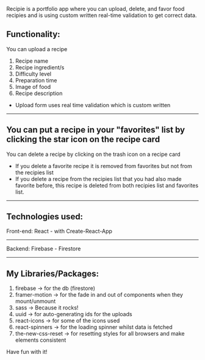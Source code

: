 Recipie is a portfolio app where you can upload, delete, and favor food recipies and is using custom written real-time validation to get correct data.

## Functionality:

You can upload a recipe

1. Recipe name
2. Recipe ingredient/s
3. Difficulty level
4. Preparation time
5. Image of food
6. Recipe description

- Upload form uses real time validation which is custom written

---

## You can put a recipe in your "favorites" list by clicking the star icon on the recipe card

You can delete a recipe by clicking on the trash icon on a recipe card

- If you delete a favorite recipe it is removed from favorites but not from the recipies list
- If you delete a recipe from the recipies list that you had also made favorite before, this recipe is deleted from both recipies list and favorites list.

---

## Technologies used:

Front-end:
React - with Create-React-App

---

Backend:
Firebase - Firestore

---

## My Libraries/Packages:

1. firebase -> for the db (firestore)
2. framer-motion -> for the fade in and out of components when they mount/unmount
3. sass -> Because it rocks!
4. uuid -> for auto-generating ids for the uploads
5. react-icons -> for some of the icons used
6. react-spinners -> for the loading spinner whilst data is fetched
7. the-new-css-reset -> for resetting styles for all browsers and make elements consistent

Have fun with it!

